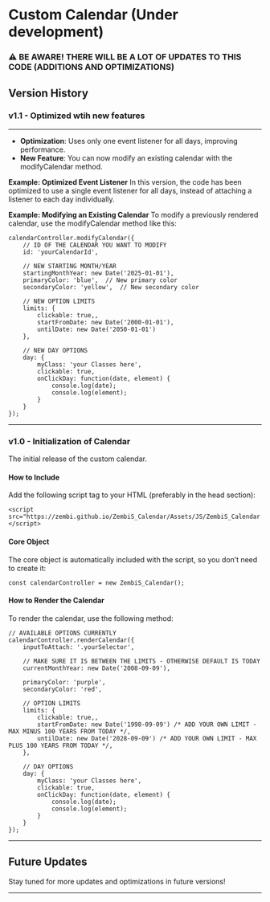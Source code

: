 # Custom Calendar (Under development)

### ⚠️ BE AWARE! THERE WILL BE A LOT OF UPDATES TO THIS CODE (ADDITIONS AND OPTIMIZATIONS)

## Version History

### v1.1 - Optimized wtih new features
<hr>
<ul>
    <li><strong>Optimization</strong>: Uses only one event listener for all days, improving performance.</li>
    <li><strong>New Feature</strong>: You can now modify an existing calendar with the modifyCalendar method.</li>
</ul>

<strong>Example: Optimized Event Listener</strong>
In this version, the code has been optimized to use a single event listener for all days, instead of attaching a listener to each day individually.

<strong>Example: Modifying an Existing Calendar</strong>
To modify a previously rendered calendar, use the modifyCalendar method like this:
```
calendarController.modifyCalendar({
    // ID OF THE CALENDAR YOU WANT TO MODIFY
    id: 'yourCalendarId',

    // NEW STARTING MONTH/YEAR
    startingMonthYear: new Date('2025-01-01'),
    primaryColor: 'blue',  // New primary color
    secondaryColor: 'yellow',  // New secondary color

    // NEW OPTION LIMITS
    limits: {
        clickable: true,,
        startFromDate: new Date('2000-01-01'),
        untilDate: new Date('2050-01-01')
    },

    // NEW DAY OPTIONS 
    day: {
        myClass: 'your Classes here',
        clickable: true,
        onClickDay: function(date, element) {
            console.log(date);
            console.log(element);
        }
    }
});
```
<hr>

### v1.0 - Initialization of Calendar

The initial release of the custom calendar.

#### How to Include
Add the following script tag to your HTML (preferably in the head section):
```
<script src="https://zembi.github.io/ZembiS_Calendar/Assets/JS/ZembiS_Calendar.js"></script>
```
#### Core Object
The core object is automatically included with the script, so you don’t need to create it:
```
const calendarController = new ZembiS_Calendar();
```
#### How to Render the Calendar
To render the calendar, use the following method:
```
// AVAILABLE OPTIONS CURRENTLY
calendarController.renderCalendar({
    inputToAttach: '.yourSelector',

    // MAKE SURE IT IS BETWEEN THE LIMITS - OTHERWISE DEFAULT IS TODAY
    currentMonthYear: new Date('2008-09-09'),

    primaryColor: 'purple',
    secondaryColor: 'red',

    // OPTION LIMITS
    limits: {
        clickable: true,,
        startFromDate: new Date('1998-09-09') /* ADD YOUR OWN LIMIT - MAX MINUS 100 YEARS FROM TODAY */,
        untilDate: new Date('2028-09-09') /* ADD YOUR OWN LIMIT - MAX PLUS 100 YEARS FROM TODAY */,
    },

    // DAY OPTIONS
    day: {
        myClass: 'your Classes here',
        clickable: true,
        onClickDay: function(date, element) {
            console.log(date);
            console.log(element);
        }
    }
});
```

<hr>

## Future Updates
Stay tuned for more updates and optimizations in future versions!

<hr>

